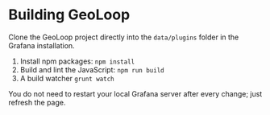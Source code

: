 # Building GeoLoop

Clone the GeoLoop project directly into the `data/plugins` folder in the Grafana installation.

1. Install npm packages: `npm install`
2. Build and lint the JavaScript: `npm run build`
2. A build watcher `grunt watch`

You do not need to restart your local Grafana server after every change; just refresh the page.
